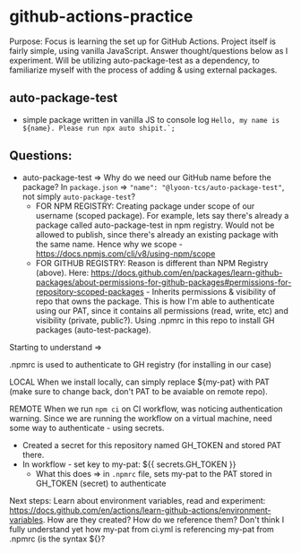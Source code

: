# github-actions-practice

Purpose: Focus is learning the set up for GitHub Actions. Project itself is fairly simple, using vanilla JavaScript. Answer thought/questions below as I experiment. Will be utilizing auto-package-test as a dependency, to familiarize myself with the process of adding & using external packages.

## auto-package-test

- simple package written in vanilla JS to console log `` Hello, my name is ${name}. Please run npx auto shipit.`; ``

## Questions:

- auto-package-test => Why do we need our GitHub name before the package? In `package.json` => `"name": "@lyoon-tcs/auto-package-test"`, not simply `auto-package-test`?
  - FOR NPM REGISTRY: Creating package under scope of our username (scoped package). For example, lets say there's already a package called auto-package-test in npm registry. Would not be allowed to publish, since there's already an existing package with the same name. Hence why we scope - https://docs.npmjs.com/cli/v8/using-npm/scope
  - FOR GITHUB REGISTRY: Reason is different than NPM Registry (above). Here: https://docs.github.com/en/packages/learn-github-packages/about-permissions-for-github-packages#permissions-for-repository-scoped-packages - Inherits permissions & visibility of repo that owns the package. This is how I'm able to authenticate using our PAT, since it contains all permissions (read, write, etc) and visibility (private, public?).
    Using .npmrc in this repo to install GH packages (auto-test-package).

Starting to understand =>

.npmrc is used to authenticate to GH registry (for installing in our case)

LOCAL
When we install locally, can simply replace ${my-pat} with PAT (make sure to change back, don't PAT to be avaiable on remote repo).

REMOTE
When we run `npm ci` on CI workflow, was noticing authentication warning. Since we are running the workflow on a virtual machine, need some way to authenticate - using secrets.

- Created a secret for this repository named GH_TOKEN and stored PAT there.
- In workflow - set key to my-pat: ${{ secrets.GH_TOKEN }}
  - What this does => in `.npmrc` file, sets my-pat to the PAT stored in GH_TOKEN (secret) to authenticate

Next steps:
Learn about environment variables, read and experiment: https://docs.github.com/en/actions/learn-github-actions/environment-variables. How are they created? How do we reference them? Don't think I fully understand yet how my-pat from ci.yml is referencing my-pat from .npmrc (is the syntax ${}?
